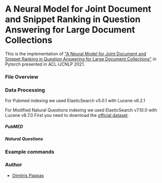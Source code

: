 
# A Neural Model for Joint Document and Snippet Ranking in Question Answering for Large Document Collections

This is the implementation of ["A Neural Model for Joint Document and Snippet Ranking in Question Answering for Large Document Collections"](http://google.com) in Pytorch presented in ACL IJCNLP 2021.

### File Overview

### Data Processing

For Pubmed indexing we used ElasticSearch v5.0.1 with Lucene v6.2.1 

For Modified Natural Questions indexing we used ElasticSearch v7.10.0 with Lucene v8.7.0
First you need to download the [official dataset](https://ai.google.com/research/NaturalQuestions/download).
 
##### PubMED 

##### Natural Questions

### Example commands 

### Author

* [Dimitris Pappas](dpappas@aueb.gr)




